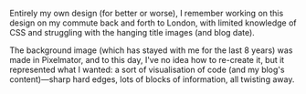 Entirely my own design (for better or worse), I remember working on this design on my commute back and forth to London, with limited knowledge of CSS and struggling with the hanging title images (and blog date).

The background image (which has stayed with me for the last 8 years) was made in Pixelmator, and to this day, I've no idea how to re-create it, but it represented what I wanted: a sort of visualisation of code (and my blog's content)—sharp hard edges, lots of blocks of information, all twisting away.
